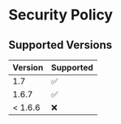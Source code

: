 # Security Policy

## Supported Versions

| Version | Supported          |
| ------- | ------------------ |
| 1.7  | :white_check_mark: |
| 1.6.7   |:white_check_mark:             |
| < 1.6.6   | :x:                |
